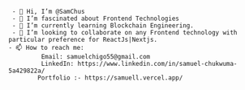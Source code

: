     - 👋 Hi, I’m @SamChus
     - 👀 I’m fascinated about Frontend Technologies
     - 🌱 I’m currently learning Blockchain Engineering.
     - 💞️ I’m looking to collaborate on any Frontend technology with particular preference for ReactJs|Nextjs.
    - 📫 How to reach me:
             Email: samuelchigo55@gmail.com
             LinkedIn: https://www.linkedin.com/in/samuel-chukwuma-5a429822a/
            Portfolio :- https://samuell.vercel.app/

<!--
**SamChus/samChus** is a ✨ _special_ ✨ repository because its `README.md` (this file) appears on your GitHub profile.

Here are some ideas to get you started:

- 🔭 I’m currently working on ...
- 🌱 I’m currently learning ...
- 👯 I’m looking to collaborate on ...
- 🤔 I’m looking for help with ...
- 💬 Ask me about ...
- 📫 How to reach me: ...
- 😄 Pronouns: ...
- ⚡ Fun fact: ...
-->
